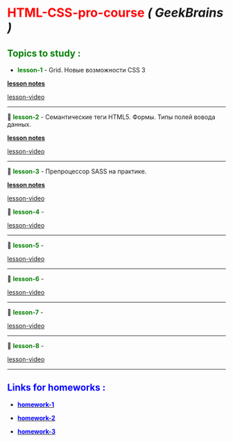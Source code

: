 # <span style="color:red">HTML-CSS-pro-course</span> **_( GeekBrains )_**

## <span style="color:green">Topics to study :</span>

- <span style="color:green">**lesson-1** </span>- Grid. Новые возможности CSS 3

[**lesson notes**](https://artiom30.github.io/HTML-CSS--Pro-/lesson-1/lesson-notes/index.html)

[lesson-video](https://www.youtube.com/watch?v=5Ijqb1wLcvc)

---

📌 <span style="color:green">**lesson-2** </span>- Семантические теги HTML5. Формы. Типы полей вовода данных.

[**lesson notes**](https://artiom30.github.io/HTML-CSS--Pro-/lesson-2/lesson-notes/index.html)

[lesson-video](https://youtu.be/TBw6Ga1e92k)

---

📌 <span style="color:green">**lesson-3** </span>- Препроцессор SASS на практике.

[**lesson notes**](https://github.com/Artiom30/HTML-CSS--Pro-/tree/main/lesson-3)

[lesson-video](https://youtu.be/KARjHRoRe_4)

📌 <span style="color:green">**lesson-4** </span>-

[lesson-video](https://youtu.be/Q0H_DpzuPGE)

---

📌 <span style="color:green">**lesson-5** </span>-

[lesson-video](https://youtu.be/VDD-4CgY9B4)

---

📌 <span style="color:green">**lesson-6** </span>-

[lesson-video](https://youtu.be/CML0LNJMwE0)

---

📌 <span style="color:green">**lesson-7** </span>-

[lesson-video](https://youtu.be/BhAYL46P3PI)

---

📌 <span style="color:green">**lesson-8** </span>-

[lesson-video](https://youtu.be/kOLM2s20sZY)

---

## <span style="color:blue">Links for homeworks :</span>

- <span style="color:blue"> [<span style="color:blue">**homework-1**</span>](https://artiom30.github.io/HTML-CSS--Pro-/lesson-1/homework/index.html)</span>

- <span style="color:blue"> [<span style="color:blue">**homework-2**</span>](https://artiom30.github.io/HTML-CSS--Pro-/lesson-2/homework/index.html)</span>

- <span style="color:blue"> [<span style="color:blue">**homework-3**</span>](https://artiom30.github.io/HTML-CSS--Pro-/lesson-3/homework/index.html)</span>
